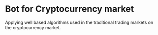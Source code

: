 # Bot for Cryptocurrency market
Applying well based algorithms used in the traditional trading markets on the cryptocurrency market.
